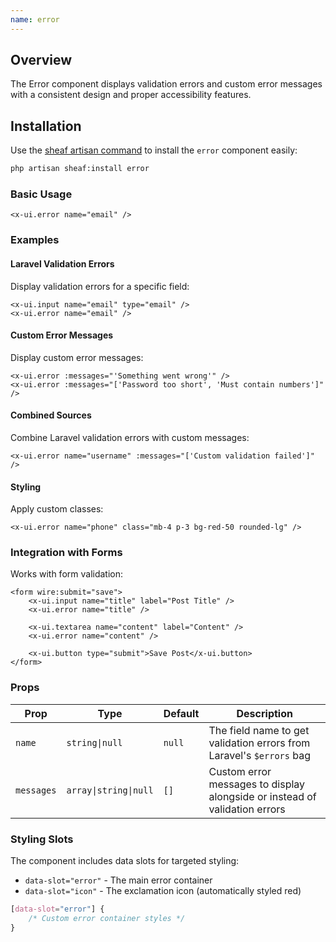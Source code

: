 ```yaml
---
name: error
---
```


## Overview

The Error component displays validation errors and custom error messages with a consistent design and proper accessibility features.

## Installation

Use the [sheaf artisan command](/docs/guides/installation#content-component-management) to install the `error` component easily:

```bash
php artisan sheaf:install error
```


### Basic Usage

```blade
<x-ui.error name="email" />
```


### Examples

#### Laravel Validation Errors

Display validation errors for a specific field:

```blade
<x-ui.input name="email" type="email" />
<x-ui.error name="email" />
```

#### Custom Error Messages

Display custom error messages:

```blade
<x-ui.error :messages="'Something went wrong'" />
<x-ui.error :messages="['Password too short', 'Must contain numbers']" />
```

#### Combined Sources

Combine Laravel validation errors with custom messages:

```blade
<x-ui.error name="username" :messages="['Custom validation failed']" />
```

#### Styling

Apply custom classes:

```blade
<x-ui.error name="phone" class="mb-4 p-3 bg-red-50 rounded-lg" />
```

### Integration with Forms
Works with form validation:

```blade
<form wire:submit="save">
    <x-ui.input name="title" label="Post Title" />
    <x-ui.error name="title" />
    
    <x-ui.textarea name="content" label="Content" />
    <x-ui.error name="content" />
    
    <x-ui.button type="submit">Save Post</x-ui.button>
</form>
```
### Props

| Prop | Type | Default | Description |
|------|------|---------|-------------|
| `name` | `string\|null` | `null` | The field name to get validation errors from Laravel's `$errors` bag |
| `messages` | `array\|string\|null` | `[]` | Custom error messages to display alongside or instead of validation errors |

### Styling Slots

The component includes data slots for targeted styling:

- `data-slot="error"` - The main error container
- `data-slot="icon"` - The exclamation icon (automatically styled red)

```css
[data-slot="error"] {
    /* Custom error container styles */
}
```